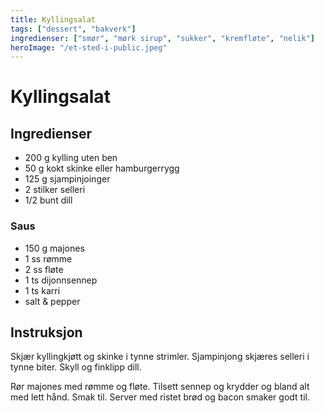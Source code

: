 ```yaml
---
title: Kyllingsalat
tags: ["dessert", "bakverk"]
ingredienser: ["smør", "mørk sirup", "sukker", "kremfløte", "nelik"]
heroImage: "/et-sted-i-public.jpeg"
---
```


# Kyllingsalat

## Ingredienser

- 200 g kylling uten ben
- 50 g kokt skinke eller hamburgerrygg
- 125 g sjampinjoinger
- 2 stilker selleri
- 1/2 bunt dill

### Saus

- 150 g majones
- 1 ss rømme
- 2 ss fløte
- 1 ts dijonnsennep
- 1 ts karri
- salt & pepper

## Instruksjon

Skjær kyllingkjøtt og skinke i tynne strimler. Sjampinjong skjæres selleri i tynne biter. Skyll og finklipp dill.

Rør majones med rømme og fløte. Tilsett sennep og krydder og bland alt med lett hånd. Smak til. Server med ristet brød og bacon smaker godt til.
